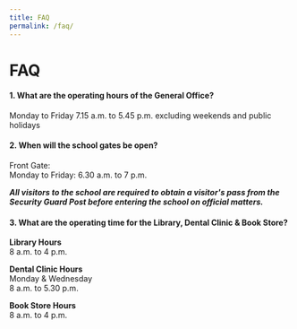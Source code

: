 ```yaml
---
title: FAQ
permalink: /faq/
---
```

# FAQ

#### 1\. What are the operating hours of the General Office?

  
Monday to Friday 7.15 a.m. to 5.45 p.m. excluding weekends and public holidays  
  

#### 2\. When will the school gates be open?

  
Front Gate:  
Monday to Friday: 6.30 a.m. to 7 p.m.   
  
**_All visitors to the school are required to obtain a visitor's pass from the Security Guard Post before entering the school on official matters._**  
  

#### 3\. What are the operating time for the Library, Dental Clinic & Book Store?

  
**Library Hours**  
8 a.m. to 4 p.m.  
  
**Dental Clinic Hours**  
Monday & Wednesday  
8 a.m. to 5.30 p.m.  
  
**Book Store Hours**  
8 a.m. to 4 p.m.